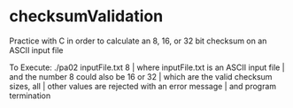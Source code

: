 # checksumValidation
Practice with C in order to calculate an 8, 16, or 32 bit checksum on an ASCII input file

To Execute: ./pa02 inputFile.txt 8
| where inputFile.txt is an ASCII input file
| and the number 8 could also be 16 or 32
| which are the valid checksum sizes, all
| other values are rejected with an error message
| and program termination
